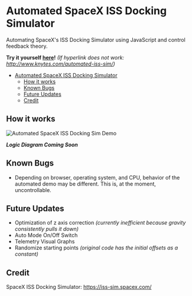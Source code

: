 # Automated SpaceX ISS Docking Simulator

Automating SpaceX's ISS Docking Simulator using JavaScript and control feedback theory.

**Try it yourself [here](http://www.knytes.com/automated-iss-sim/)!** *(If hyperlink does not work: http://www.knytes.com/automated-iss-sim/)*

- [Automated SpaceX ISS Docking Simulator](#automated-spacex-iss-docking-simulator)
  - [How it works](#how-it-works)
  - [Known Bugs](#known-bugs)
  - [Future Updates](#future-updates)
  - [Credit](#credit)

## How it works

![Automated SpaceX ISS Docking Sim Demo](readme/spacex_iss_demo.gif)

***Logic Diagram Coming Soon***

## Known Bugs

- Depending on browser, operating system, and CPU, behavior of the automated demo may be different. This is, at the moment, uncontrollable.

## Future Updates

- Optimization of z axis correction *(currently inefficient because gravity consistently pulls it down)*
- Auto Mode On/Off Switch
- Telemetry Visual Graphs
- Randomize starting points *(original code has the initial offsets as a constant)*

## Credit

SpaceX ISS Docking Simulator: https://iss-sim.spacex.com/
